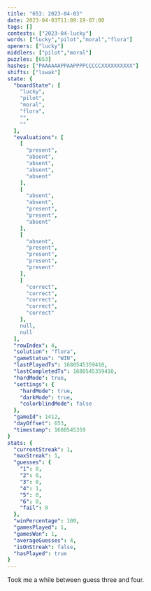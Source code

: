 ```yaml
---
title: "653: 2023-04-03"
date: 2023-04-03T11:09:19-07:00
tags: []
contests: ["2023-04-lucky"]
words: ["lucky","pilot","moral","flora"]
openers: ["lucky"]
middlers: ["pilot","moral"]
puzzles: [653]
hashes: ["PAAAAAAPPAAPPPPCCCCCXXXXXXXXXX"]
shifts: ["lswak"]
state: {
  "boardState": [
    "lucky",
    "pilot",
    "moral",
    "flora",
    "",
    ""
  ],
  "evaluations": [
    [
      "present",
      "absent",
      "absent",
      "absent",
      "absent"
    ],
    [
      "absent",
      "absent",
      "present",
      "present",
      "absent"
    ],
    [
      "absent",
      "present",
      "present",
      "present",
      "present"
    ],
    [
      "correct",
      "correct",
      "correct",
      "correct",
      "correct"
    ],
    null,
    null
  ],
  "rowIndex": 4,
  "solution": "flora",
  "gameStatus": "WIN",
  "lastPlayedTs": 1680545359410,
  "lastCompletedTs": 1680545359410,
  "hardMode": true,
  "settings": {
    "hardMode": true,
    "darkMode": true,
    "colorblindMode": false
  },
  "gameId": 1412,
  "dayOffset": 653,
  "timestamp": 1680545359
}
stats: {
  "currentStreak": 1,
  "maxStreak": 1,
  "guesses": {
    "1": 0,
    "2": 0,
    "3": 0,
    "4": 1,
    "5": 0,
    "6": 0,
    "fail": 0
  },
  "winPercentage": 100,
  "gamesPlayed": 1,
  "gamesWon": 1,
  "averageGuesses": 4,
  "isOnStreak": false,
  "hasPlayed": true
}
---
```

<!-- more -->
Took me a while between guess three and four.
